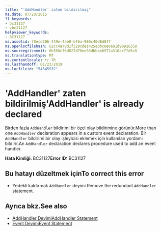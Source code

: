 ```yaml
---
title: "'AddHandler' zaten bildirilmiş"
ms.date: 07/20/2015
f1_keywords:
- bc31127
- vbc31127
helpviewer_keywords:
- BC31127
ms.assetid: 70ecd206-449e-4ae0-bf6a-980c40d8d847
ms.openlocfilehash: 62cc4a78d1f329cde1425e3bc8e0a81d96916358
ms.sourcegitcommit: 6b308cf6d627d78ee36dbbae8972a310ac7fd6c8
ms.translationtype: MT
ms.contentlocale: tr-TR
ms.lasthandoff: 01/23/2019
ms.locfileid: "54545932"
---
```

# <a name="addhandler-is-already-declared"></a><span data-ttu-id="04faf-102">'AddHandler' zaten bildirilmiş</span><span class="sxs-lookup"><span data-stu-id="04faf-102">'AddHandler' is already declared</span></span>
<span data-ttu-id="04faf-103">Birden fazla `AddHandler` bildirimi bir özel olay bildirimine görünür.</span><span class="sxs-lookup"><span data-stu-id="04faf-103">More than one `AddHandler` declaration appears in a custom event declaration.</span></span> <span data-ttu-id="04faf-104">Bir `AddHandler` bildirimi bir olay işleyicisi eklemek için kullanılan yordamı bildirir.</span><span class="sxs-lookup"><span data-stu-id="04faf-104">An `AddHandler` declaration declares procedure used to add an event handler.</span></span>  
  
 <span data-ttu-id="04faf-105">**Hata Kimliği:** BC31127</span><span class="sxs-lookup"><span data-stu-id="04faf-105">**Error ID:** BC31127</span></span>  
  
## <a name="to-correct-this-error"></a><span data-ttu-id="04faf-106">Bu hatayı düzeltmek için</span><span class="sxs-lookup"><span data-stu-id="04faf-106">To correct this error</span></span>  
  
-   <span data-ttu-id="04faf-107">Yedekli kaldırmak `AddHandler` deyimi.</span><span class="sxs-lookup"><span data-stu-id="04faf-107">Remove the redundant `AddHandler` statement.</span></span>  
  
## <a name="see-also"></a><span data-ttu-id="04faf-108">Ayrıca bkz.</span><span class="sxs-lookup"><span data-stu-id="04faf-108">See also</span></span>
- [<span data-ttu-id="04faf-109">AddHandler Deyimi</span><span class="sxs-lookup"><span data-stu-id="04faf-109">AddHandler Statement</span></span>](../../visual-basic/language-reference/statements/addhandler-statement.md)
- [<span data-ttu-id="04faf-110">Event Deyimi</span><span class="sxs-lookup"><span data-stu-id="04faf-110">Event Statement</span></span>](../../visual-basic/language-reference/statements/event-statement.md)
